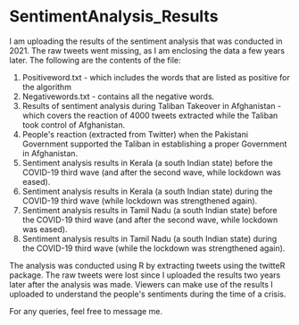 # SentimentAnalysis_Results
I am uploading the results of the sentiment analysis that was conducted in 2021. The raw tweets went missing, as I am enclosing the data a few years later. 
The following are the contents of the file: 
1. Positiveword.txt - which includes the words that are listed as positive for the algorithm
2. Negativewords.txt - contains all the negative words.
3. Results of sentiment analysis during Taliban Takeover in Afghanistan - which covers the reaction of 4000 tweets extracted while the Taliban took control of Afghanistan.
4. People's reaction (extracted from Twitter) when the Pakistani Government supported the Taliban in establishing a proper Government in Afghanistan.
5. Sentiment analysis results in Kerala (a south Indian state) before the COVID-19 third wave (and after the second wave, while lockdown was eased).
6. Sentiment analysis results in Kerala (a south Indian state) during the COVID-19 third wave (while lockdown was strengthened again).
7. Sentiment analysis results in Tamil Nadu (a south Indian state) before the COVID-19 third wave (and after the second wave, while lockdown was eased).
6. Sentiment analysis results in Tamil Nadu (a south Indian state) during the COVID-19 third wave (while the lockdown was strengthened again).


The analysis was conducted using R by extracting tweets using the twitteR package. The raw tweets were lost since I uploaded the results two years later after the analysis was made. Viewers can make use of the results I uploaded to understand the people's sentiments during the time of a crisis. 

For any queries, feel free to message me. 
